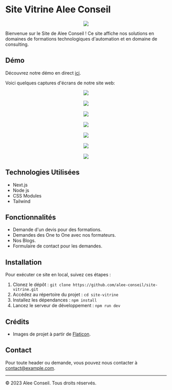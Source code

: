 # Site Vitrine Alee Conseil

<div align="center"><img src="https://i.ibb.co/XXT3608/logo.png" /></div>

Bienvenue sur le Site de Alee Conseil ! Ce site affiche nos solutions en domaines de formations technologiques d'automation et en domaine de consulting.

## Démo
Découvrez notre démo en direct [ici](https://www.aleeconseil.com).

Voici quelques captures d'écrans de notre site web:
<div align="center"><img src="https://i.ibb.co/YQCy3XJ/image.png" /></div>
<br/>
<div align="center"><img src="https://i.ibb.co/qpkyKms/image.png" /></div>
<br/>
<div align="center"><img src="https://i.ibb.co/ThqVb6s/image.png" /></div>
<br/>
<div align="center"><img src="https://i.ibb.co/b73pb81/image.png" /></div>
<br/>
<div align="center"><img src="https://i.ibb.co/RSbVwgM/image.png" /></div>
<br/>
<div align="center"><img src="https://i.ibb.co/f24NhqX/image.png" /></div>
<br/>
<div align="center"><img src="https://i.ibb.co/r3ttXTz/image.png" /></div>

## Technologies Utilisées
- Next.js
- Node js
- CSS Modules
- Tailwind

## Fonctionnalités
- Demande d'un devis pour des formations.
- Demandes des One to One avec nos formateurs.
- Nos Blogs.
- Formulaire de contact pour les demandes.

## Installation
Pour exécuter ce site en local, suivez ces étapes :

1. Clonez le dépôt : `git clone https://github.com/alee-conseil/site-vitrine.git`
2. Accédez au répertoire du projet : `cd site-vitrine`
3. Installez les dépendances : `npm install`
4. Lancez le serveur de développement : `npm run dev`

## Crédits
- Images de projet à partir de [Flaticon](https://www.flaticon.com).

## Contact

Pour toute header ou demande, vous pouvez nous contacter à contact@example.com.

---

© 2023 Alee Conseil. Tous droits réservés.
